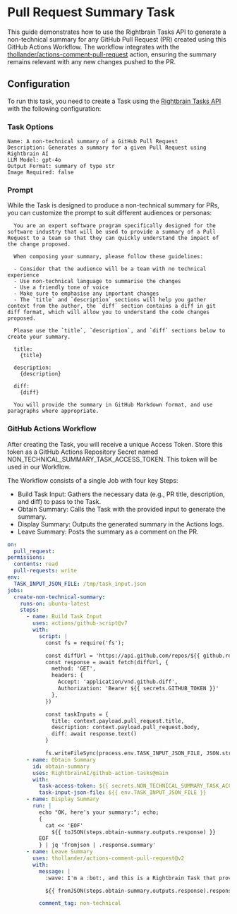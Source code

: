 # Pull Request Summary Task

This guide demonstrates how to use the Rightbrain Tasks API to generate a non-technical summary for any GitHub Pull Request (PR) created using this GitHub Actions Workflow. The workflow integrates with the [thollander/actions-comment-pull-request](https://github.com/thollander/actions-comment-pull-request) action, ensuring the summary remains relevant with any new changes pushed to the PR.

## Configuration

To run this task, you need to create a Task using the [Rightbrain Tasks API](https://docs.rightbrain.ai/api-reference/tasks/create-task) with the following configuration:

### Task Options

    Name: A non-technical summary of a GitHub Pull Request
    Description: Generates a summary for a given Pull Request using Rightbrain AI
    LLM Model: gpt-4o
    Output Format: summary of type str
    Image Required: false

### Prompt

While the Task is designed to produce a non-technical summary for PRs, you can customize the prompt to suit different audiences or personas:

```
  You are an expert software program specifically designed for the software industry that will be used to provide a summary of a Pull Request to a team so that they can quickly understand the impact of the change proposed.

  When composing your summary, please follow these guidelines:

  - Consider that the audience will be a team with no technical experience
  - Use non-technical language to summarise the changes
  - Use a friendly tone of voice
  - Make sure to emphasise any important changes
  - The `title` and `description` sections will help you gather context from the author, the `diff` section contains a diff in git diff format, which will allow you to understand the code changes proposed.

  Please use the `title`, `description`, and `diff` sections below to create your summary.

  title:
    {title}

  description:
    {description}

  diff:
    {diff}

  You will provide the summary in GitHub Markdown format, and use paragraphs where appropriate.

```

### GitHub Actions Workflow

After creating the Task, you will receive a unique Access Token. Store this token as a GitHub Actions Repository Secret named NON_TECHNICAL_SUMMARY_TASK_ACCESS_TOKEN. This token will be used in our Workflow.

The Workflow consists of a single Job with four key Steps:

- Build Task Input: Gathers the necessary data (e.g., PR title, description, and diff) to pass to the Task.
- Obtain Summary: Calls the Task with the provided input to generate the summary.
- Display Summary: Outputs the generated summary in the Actions logs.
- Leave Summary: Posts the summary as a comment on the PR.

```yaml
on:
  pull_request:
permissions:
  contents: read
  pull-requests: write
env:
  TASK_INPUT_JSON_FILE: /tmp/task_input.json
jobs:
  create-non-technical-summary:
    runs-on: ubuntu-latest
    steps:
      - name: Build Task Input
        uses: actions/github-script@v7
        with:
          script: |
            const fs = require('fs');

            const diffUrl = 'https://api.github.com/repos/${{ github.repository }}/pulls/${{ github.event.pull_request.number }}'
            const response = await fetch(diffUrl, {
              method: 'GET',
              headers: {
                Accept: 'application/vnd.github.diff',
                Authorization: 'Bearer ${{ secrets.GITHUB_TOKEN }}'
              },
            })

            const taskInputs = {
              title: context.payload.pull_request.title,
              description: context.payload.pull_request.body,
              diff: await response.text()
            }

            fs.writeFileSync(process.env.TASK_INPUT_JSON_FILE, JSON.stringify(taskInputs))
      - name: Obtain Summary
        id: obtain-summary
        uses: RightbrainAI/github-action-tasks@main
        with:
          task-access-token: ${{ secrets.NON_TECHNICAL_SUMMARY_TASK_ACCESS_TOKEN }}
          task-input-json-file: ${{ env.TASK_INPUT_JSON_FILE }}
      - name: Display Summary
        run: |
          echo "OK, here's your summary:"; echo;
          {
            cat << 'EOF'
              ${{ toJSON(steps.obtain-summary.outputs.response) }}
          EOF
          } | jq 'fromjson | .response.summary'
      - name: Leave Summary
        uses: thollander/actions-comment-pull-request@v2
        with:
          message: |
            :wave: I'm a :bot:, and this is a Rightbrain Task that provides an automated **non-technical** summary for this PR.

            ${{ fromJSON(steps.obtain-summary.outputs.response).response.summary }}

          comment_tag: non-technical
```
